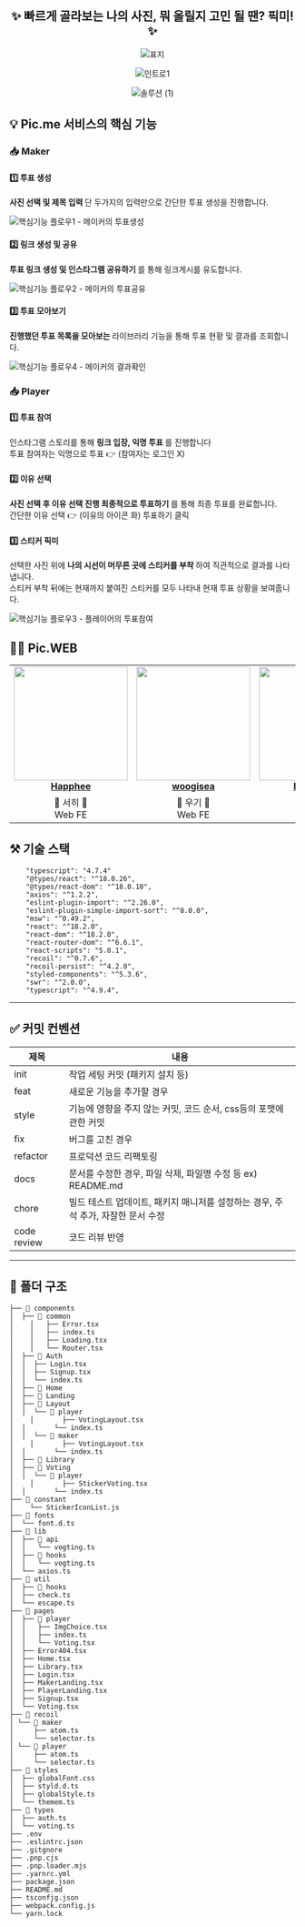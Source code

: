 
<div align="center">

<h2> ✨ 빠르게 골라보는 나의 사진, 뭐 올릴지 고민 될 땐? 픽미! ✨ </h2>

![표지](https://user-images.githubusercontent.com/79238676/212324464-149e0bf3-a9da-4442-899e-ee97f84c530b.png)


![인트로1](https://user-images.githubusercontent.com/79238676/212324638-7b18e6aa-1e5b-49ab-8b0f-6208bb7f06f7.png)

![솔루션 (1)](https://user-images.githubusercontent.com/79238676/212324862-6a784db5-f949-4cc1-a71e-9318789d0d52.png)

</div>

<h2> 💡 Pic.me 서비스의 핵심 기능 </h2>

<h3> 📥 Maker </h3>
<h4> 1️⃣ 투표 생성</h4>

<div ><strong> 사진 선택 및 제목 입력 </strong> 단 두가지의 입력만으로 간단한 투표 생성을 진행합니다.  <br/>

![핵심기능 플로우1 - 메이커의 투표생성](https://user-images.githubusercontent.com/69576360/212249375-2d43ca37-8754-42eb-8283-40070e9593a0.png)

<h4> 2️⃣ 링크 생성 및 공유</h4>

<div ><strong> 투표 링크 생성 및 인스타그램 공유하기 </strong> 를 통해 링크게시를 유도합니다.  <br/>

![핵심기능 플로우2 - 메이커의 투표공유](https://user-images.githubusercontent.com/69576360/212249498-3218ab4f-f500-4574-b71f-a32d90e54229.png)

<h4> 3️⃣ 투표 모아보기 </h4>

<div ><strong> 진행했던 투표 목록을 모아보는 </strong> 라이브러리 기능을 통해 투표 현황 및 결과를 조회합니다. <br/>

![핵심기능 플로우4 - 메이커의 결과확인](https://user-images.githubusercontent.com/69576360/212249626-f9316305-0a45-4344-a6b1-b0495f5586dc.png)

<h3> 📥 Player </h3>
<h4> 1️⃣ 투표 참여</h4>

  <div > 인스타그램 스토리를 통해 <strong> 링크 입장, 익명 투표 </strong> 를 진행합니다</div>
  <div> 투표 참여자는 익명으로 투표 👉 (참여자는 로그인 X)</div>
  
<h4> 2️⃣ 이유 선택</h4>

<div ><strong> 사진 선택 후 이유 선택 진행 최종적으로 투표하기 </strong> 를 통해 최종 투표를 완료합니다. <br/>
  <div> 간단한 이유 선택 👉 (이유의 아이콘 화) 투표하기 클릭 </div>
<h4> 3️⃣ 스티커 픽미  </h4>

<div >선택한 사진 위에  <strong> 나의 시선이 머무른 곳에 스티커를 부착 </strong> 하여 직관적으로 결과를 나타냅니다. <br/>
  <div> 스티커 부착 뒤에는 현재까지 붙여진 스티커를 모두 나타내 현재 투표 상황을 보여줍니다. </div>
  
![핵심기능 플로우3 - 플레이어의 투표참여](https://user-images.githubusercontent.com/69576360/212249758-05eb5711-05b5-4991-859c-e3b06843ec7e.png)

## 👩‍💻 Pic.WEB

<table align="center">
    <tr align="center">
        <td style="min-width: 150px;">
            <a href="https://github.com/Happhee">
              <img src="https://user-images.githubusercontent.com/79238676/178311426-77d9dadf-e52d-4ca8-b9ec-9368faef7685.png" width="200">
              <br />
              <b>Happhee</b>
            </a>
        </td>
        <td style="min-width: 150px;" background-color="white">
            <a href="https://github.com/woogisea">
              <img src="https://avatars.githubusercontent.com/u/69576360?v=4" width="200">
              <br />
              <b>woogisea</b>
            </a> 
        </td>
        <td style="min-width: 150px;">
            <a href="https://github.com/Brokyeom">
              <img src="https://user-images.githubusercontent.com/79238676/178312183-d3fde33c-aedd-4a53-b478-4465893c348c.JPG" width="200" >
              <br />
              <b>Brokyeom</b>
            </a>
        </td>
        <td style="min-width: 150px;" background-color="white">
            <a href="https://github.com/pinktopaz">
              <img src="https://user-images.githubusercontent.com/79238676/210469039-e7e8ca9c-6a6d-496d-aa6b-4f8ee8b71d70.png" width="200" >
              <br />
              <b>pinktopaz</b>
            </a> 
        </td>
        <td style="min-width: 150px;" background-color="white">
            <a href="https://github.com/iamphj3">
              <img src="https://user-images.githubusercontent.com/79238676/210469064-a12a2069-9bd2-47f9-913f-f1e49a614076.png" width="200">
              <br />
              <b>iamphj3</b>
            </a> 
        </td>
    </tr>
    <tr align="center">
        <td>
            💛 서히 💛 <br/>
            Web FE
      </td>
        <td>
            💚 우기 💚 <br />
            Web FE
        </td>
        <td>
            🤍 시루 🤍<br />
            Web FE
        </td>
        <td>
            💖 떵경 💖<br />
            Web FE
        </td>
        <td>
            💙 현디 💙 <br />
            Web FE
        </td>
    </tr>
</table>

## ⚒️ 기술 스택

```
    "typescript": "4.7.4"
    "@types/react": "^18.0.26",
    "@types/react-dom": "^18.0.10",
    "axios": "^1.2.2",
    "eslint-plugin-import": "^2.26.0",
    "eslint-plugin-simple-import-sort": "^8.0.0",
    "msw": "^0.49.2",
    "react": "^18.2.0",
    "react-dom": "^18.2.0",
    "react-router-dom": "^6.6.1",
    "react-scripts": "5.0.1",
    "recoil": "^0.7.6",
    "recoil-persist": "^4.2.0",
    "styled-components": "^5.3.6",
    "swr": "^2.0.0",
    "typescript": "^4.9.4",
```

---

## ✅ 커밋 컨벤션

| 제목        | 내용                                                                             |
| ----------- | -------------------------------------------------------------------------------- |
| init        | 작업 세팅 커밋 (패키지 설치 등)                                                  |
| feat        | 새로운 기능을 추가할 경우                                                        |
| style       | 기능에 영향을 주지 않는 커밋, 코드 순서, css등의 포맷에 관한 커밋                |
| fix         | 버그를 고친 경우                                                                 |
| refactor    | 프로덕션 코드 리팩토링                                                           |
| docs        | 문서를 수정한 경우, 파일 삭제, 파일명 수정 등 ex) README.md                      |
| chore       | 빌드 테스트 업데이트, 패키지 매니저를 설정하는 경우, 주석 추가, 자잘한 문서 수정 |
| code review | 코드 리뷰 반영                                                                   |

---

## 📁 폴더 구조

```
├── 📁 components
│  ├── 📁 common
│	 │   ├── Error.tsx
│	 │   ├── index.ts
│	 │   ├── Loading.tsx
│	 │   └── Router.tsx
│  ├── 📁 Auth
│  │  ├── Login.tsx
│  │  ├── Signup.tsx
│  │  └── index.ts
│  ├── 📁 Home
│  ├── 📁 Landing
│  ├── 📁 Layout
│  │  └── 📁 player
│	 │       ├── VotingLayout.tsx
│  │       └── index.ts
│  │  └── 📁 maker
│	 │       ├── VotingLayout.tsx
│  │       └── index.ts
│  ├── 📁 Library
│  ├── 📁 Voting
│  │  └── 📁 player
│	 │       ├── StickerVoting.tsx
│  │       └── index.ts
├── 📁 constant
│    └── StickerIconList.js
├── 📁 fonts
│  └── font.d.ts
├── 📁 lib
│  ├── 📁 api
│  │   └── vogting.ts
│  ├── 📁 hooks
│  │   └── vogting.ts
│  └── axios.ts
├── 📁 util
│  ├── 📁 hooks
│  ├── check.ts
│  └── escape.ts
├── 📁 pages
│  ├── 📁 player
│  │   ├── ImgChoice.tsx
│  │   ├── index.ts
│  │   └── Voting.tsx
│  ├── Error404.tsx
│  ├── Home.tsx
│  ├── Library.tsx
│  ├── Login.tsx
│  ├── MakerLanding.tsx
│  ├── PlayerLanding.tsx
│  ├── Signup.tsx
│  └── Voting.tsx
├── 📁 recoil
│ └── 📁 maker
│     ├── atom.ts
│     └── selector.ts
│ └── 📁 player
│     ├── atom.ts
│     └── selector.ts
├── 📁 styles
│  ├── globalFont.css
│  ├── styld.d.ts
│  ├── globalStyle.ts
│  └── themem.ts
├── 📁 types
│  ├── auth.ts
│  └── voting.ts
├── .env
├── .eslintrc.json
├── .gitgnore
├── .pnp.cjs
├── .pnp.loader.mjs
├── .yarnrc.yml
├── package.json
├── README.md
├── tsconfjg.json
├── webpack.config.js
└── yarn.lock
```
